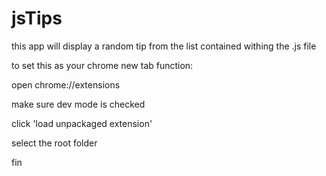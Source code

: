 # jsTips

this app will display a random tip from the list contained withing the .js file

to set this as your chrome new tab function:

open chrome://extensions

make sure dev mode is checked

click 'load unpackaged extension'

select the root folder

fin

